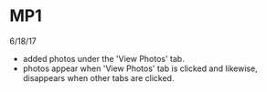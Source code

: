# MP1
6/18/17
- added photos under the 'View Photos' tab.
- photos appear when 'View Photos' tab is clicked and likewise, disappears when other tabs are clicked.

